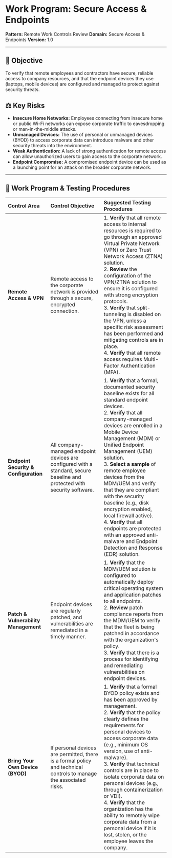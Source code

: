 # Work Program: Secure Access & Endpoints

**Pattern:** Remote Work Controls Review
**Domain:** Secure Access & Endpoints
**Version:** 1.0

---

## 🎯 Objective

To verify that remote employees and contractors have secure, reliable access to company resources, and that the endpoint devices they use (laptops, mobile devices) are configured and managed to protect against security threats.

## ⚖️ Key Risks

*   **Insecure Home Networks:** Employees connecting from insecure home or public Wi-Fi networks can expose corporate traffic to eavesdropping or man-in-the-middle attacks.
*   **Unmanaged Devices:** The use of personal or unmanaged devices (BYOD) to access corporate data can introduce malware and other security threats into the environment.
*   **Weak Authentication:** A lack of strong authentication for remote access can allow unauthorized users to gain access to the corporate network.
*   **Endpoint Compromise:** A compromised endpoint device can be used as a launching point for an attack on the broader corporate network.

--- 

## 🔬 Work Program & Testing Procedures

| Control Area | Control Objective | Suggested Testing Procedures |
| :--- | :--- | :--- |
| **Remote Access & VPN** | Remote access to the corporate network is provided through a secure, encrypted connection. | 1. **Verify** that all remote access to internal resources is required to go through an approved Virtual Private Network (VPN) or Zero Trust Network Access (ZTNA) solution.<br>2. **Review** the configuration of the VPN/ZTNA solution to ensure it is configured with strong encryption protocols.<br>3. **Verify** that split-tunneling is disabled on the VPN, unless a specific risk assessment has been performed and mitigating controls are in place.<br>4. **Verify** that all remote access requires Multi-Factor Authentication (MFA). |
| **Endpoint Security & Configuration** | All company-managed endpoint devices are configured with a standard, secure baseline and protected with security software. | 1. **Verify** that a formal, documented security baseline exists for all standard endpoint devices.<br>2. **Verify** that all company-managed devices are enrolled in a Mobile Device Management (MDM) or Unified Endpoint Management (UEM) solution.<br>3. **Select a sample** of remote employee devices from the MDM/UEM and verify that they are compliant with the security baseline (e.g., disk encryption enabled, local firewall active).<br>4. **Verify** that all endpoints are protected with an approved anti-malware and Endpoint Detection and Response (EDR) solution. |
| **Patch & Vulnerability Management** | Endpoint devices are regularly patched, and vulnerabilities are remediated in a timely manner. | 1. **Verify** that the MDM/UEM solution is configured to automatically deploy critical operating system and application patches to all endpoints.<br>2. **Review** patch compliance reports from the MDM/UEM to verify that the fleet is being patched in accordance with the organization's policy.<br>3. **Verify** that there is a process for identifying and remediating vulnerabilities on endpoint devices. |
| **Bring Your Own Device (BYOD)** | If personal devices are permitted, there is a formal policy and technical controls to manage the associated risks. | 1. **Verify** that a formal BYOD policy exists and has been approved by management.<br>2. **Verify** that the policy clearly defines the requirements for personal devices to access corporate data (e.g., minimum OS version, use of anti-malware).<br>3. **Verify** that technical controls are in place to isolate corporate data on personal devices (e.g., through containerization or VDI).<br>4. **Verify** that the organization has the ability to remotely wipe corporate data from a personal device if it is lost, stolen, or the employee leaves the company. |
